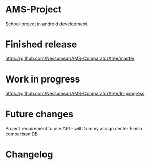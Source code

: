 # AMS-Project

School project in android development.

# Finished release
https://github.com/Nessumsar/AMS-Comparator/tree/master
# Work in progress
https://github.com/Nessumsar/AMS-Comparator/tree/In-progress


# Future changes
Project requirement to use API - will
Dummy assign center
Finish comparison DB



# Changelog



